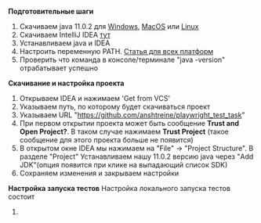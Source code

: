 **Подготовительные шаги**
1. Скачиваем java 11.0.2 для [Windows](https://download.java.net/java/GA/jdk11/9/GPL/openjdk-11.0.2_windows-x64_bin.zip), [MacOS](https://download.java.net/java/GA/jdk10/10.0.2/19aef61b38124481863b1413dce1855f/13/openjdk-10.0.2_osx-x64_bin.tar.gz) или [Linux](https://download.java.net/java/GA/jdk11/9/GPL/openjdk-11.0.2_linux-x64_bin.tar.gz)
2. Скачиваем IntelliJ IDEA [тут](https://www.jetbrains.com/products/compare/?product=idea&product=idea-ce)
3. Устанавливаем java и IDEA
4. Настроить переменную PATH. [Статья для всех платформ](https://www.java.com/ru/download/help/path.html)
5. Проверить что команда в консоле/терминале "java -version" отрабатывает успешно

**Скачивание и настройка проекта**
1. Открываем IDEA и нажимаем 'Get from VCS'
2. Указываем путь, по которому будет скачиваться проект
3. Указываем URL "https://github.com/anshtreine/playwright_test_task"
4. При первом открытии проекта может быть сообщение **Trust and Open Project?**. В таком случае нажимаем **Trust Project** (такое сообщение для этого проекта больше не появится)
5. В открытом окне IDEA мы нажимаем на "File" -> "Project Structure". В разделе "Project" Устанавливаем нашу 11.0.2 версию java через "Add JDK"(опция появится при клике на выпадающий список SDK)
6. Сохраняем изменения и закрываем настройки


**Настройка запуска тестов**
Настройка локального запуска тестов состоит 

1. 
   
